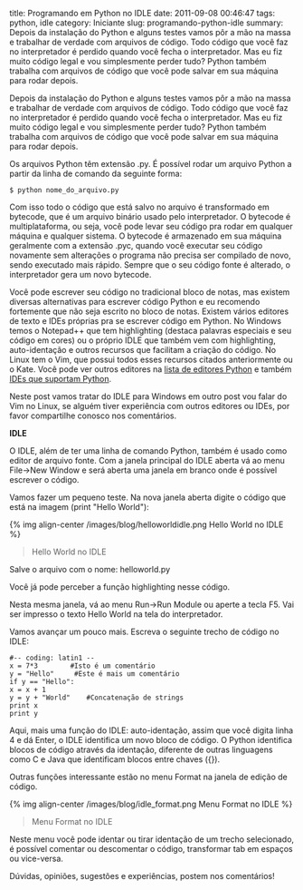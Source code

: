 title: Programando em Python no IDLE
date: 2011-09-08 00:46:47
tags: python, idle
category: Iniciante
slug: programando-python-idle
summary: Depois da instalação do Python e alguns testes vamos pôr a mão na massa e trabalhar de verdade com arquivos de código. Todo código que você faz no interpretador é perdido quando você fecha o interpretador. Mas eu fiz muito código legal e vou simplesmente perder tudo? Python também trabalha com arquivos de código que você pode salvar em sua máquina para rodar depois.

Depois da instalação do Python e alguns testes vamos pôr a mão na massa e trabalhar de verdade com arquivos de código. Todo código que você faz no interpretador é perdido quando você fecha o interpretador. Mas eu fiz muito código legal e vou simplesmente perder tudo? Python também trabalha com arquivos de código que você pode salvar em sua máquina para rodar depois.

Os arquivos Python têm extensão .py. É possível rodar um arquivo Python a partir da linha de comando da seguinte forma:

    $ python nome_do_arquivo.py

Com isso todo o código que está salvo no arquivo é transformado em bytecode, que é um arquivo binário usado pelo interpretador. O bytecode é multiplataforma, ou seja, você pode levar seu código pra rodar em qualquer máquina e qualquer sistema. O bytecode é armazenado em sua máquina geralmente com a extensão .pyc, quando você executar seu código novamente sem alterações o programa não precisa ser compilado de novo, sendo executado mais rápido. Sempre que o seu código fonte é alterado, o interpretador gera um novo bytecode.

Você pode escrever seu código no tradicional bloco de notas, mas existem diversas alternativas para escrever código Python e eu recomendo fortemente que não seja escrito no bloco de notas. Existem vários editores de texto e IDEs próprias pra se escrever código em Python. No Windows temos o Notepad++ que tem highlighting (destaca palavras especiais e seu código em cores) ou o próprio IDLE que também vem com highlighting, auto-identação e outros recursos que facilitam a criação do código. No Linux tem o Vim, que possui todos esses recursos citados anteriormente ou o Kate. Você pode ver outros editores na [lista de editores Python](http://wiki.python.org/moin/PythonEditors) e também [IDEs que suportam Python](http://wiki.python.org/moin/IntegratedDevelopmentEnvironments).

Neste post vamos tratar do IDLE para Windows em outro post vou falar do Vim no Linux, se alguém tiver experiência com outros editores ou IDEs, por favor compartilhe conosco nos comentários.

**IDLE**

O IDLE, além de ter uma linha de comando Python, também é usado como editor de arquivo fonte. Com a janela principal do IDLE aberta vá ao menu File-&gt;New Window e será aberta uma janela em branco onde é possível escrever o código.

Vamos fazer um pequeno teste. Na nova janela aberta digite o código que está na imagem (print "Hello World"):

{% img align-center /images/blog/helloworldidle.png Hello World no IDLE %}
> Hello World no IDLE

Salve o arquivo com o nome: helloworld.py

Você já pode perceber a função highlighting nesse código.

Nesta mesma janela, vá ao menu Run->Run Module ou aperte a tecla F5. Vai ser impresso o texto Hello World na tela do interpretador.

Vamos avançar um pouco mais. Escreva o seguinte trecho de código no IDLE:

    #-- coding: latin1 --
    x = 7*3        #Isto é um comentário
    y = "Hello"     #Este é mais um comentário
    if y == "Hello":
    x = x + 1
    y = y + "World"    #Concatenação de strings
    print x
    print y

Aqui, mais uma função do IDLE: auto-identação, assim que você digita linha 4 e dá Enter, o IDLE identifica um novo bloco de código. O Python identifica blocos de código através da identação, diferente de outras linguagens como C e Java que identificam blocos entre chaves ({}).

Outras funções interessante estão no menu Format na janela de edição de código.

{% img align-center /images/blog/idle_format.png Menu Format no IDLE %}
> Menu Format no IDLE

Neste menu você pode identar ou tirar identação de um trecho selecionado, é possível comentar ou descomentar o código, transformar tab em espaços ou vice-versa.

Dúvidas, opiniões, sugestões e experiências, postem nos comentários!
